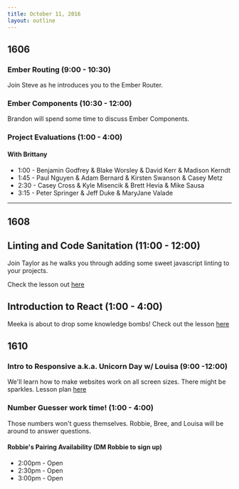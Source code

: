 ```yaml
---
title: October 11, 2016
layout: outline
---
```


## 1606

### Ember Routing (9:00 - 10:30)

Join Steve as he introduces you to the Ember Router.

### Ember Components (10:30 - 12:00)

Brandon will spend some time to discuss Ember Components.

### Project Evaluations (1:00 - 4:00)

#### With Brittany

* 1:00 - Benjamin Godfrey & Blake Worsley & David Kerr & Madison Kerndt
* 1:45 - Paul Nguyen & Adam Bernard & Kirsten Swanson & Casey Metz
* 2:30 - Casey Cross & Kyle Misencik & Brett Hevia & Mike Sausa
* 3:15 - Peter Springer & Jeff Duke & MaryJane Valade


***
## 1608

## Linting and Code Sanitation (11:00 - 12:00)

Join Taylor as he walks you through adding some sweet javascript linting to your projects.

Check the lesson out [here](http://frontend.turing.io/lessons/linting-and-code-sanitation.html)

## Introduction to React (1:00 - 4:00)

Meeka is about to drop some knowledge bombs! Check out the lesson [here](http://frontend.turing.io/lessons/react-in-theory.html)

## 1610

### Intro to Responsive a.k.a. Unicorn Day w/ Louisa (9:00 -12:00)

We'll learn how to make websites work on all screen sizes. There might be sparkles. Lesson plan [here](https://github.com/turingschool-examples/intro-to-responsive)

### Number Guesser work time! (1:00 - 4:00)

Those numbers won't guess themselves. Robbie, Bree, and Louisa will be around to answer questions.

#### Robbie's Pairing Availability (DM Robbie to sign up)

* 2:00pm - Open
* 2:30pm - Open
* 3:00pm - Open
